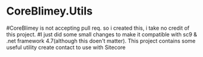 # CoreBlimey.Utils
#CoreBlimey is not accepting pull req. so i created this, i take no credit of this project.
#I just did some small changes to make it compatible with sc9 & .net framework 4.7(although this doen't matter).
This project contains some useful utility create contact to use with Sitecore
